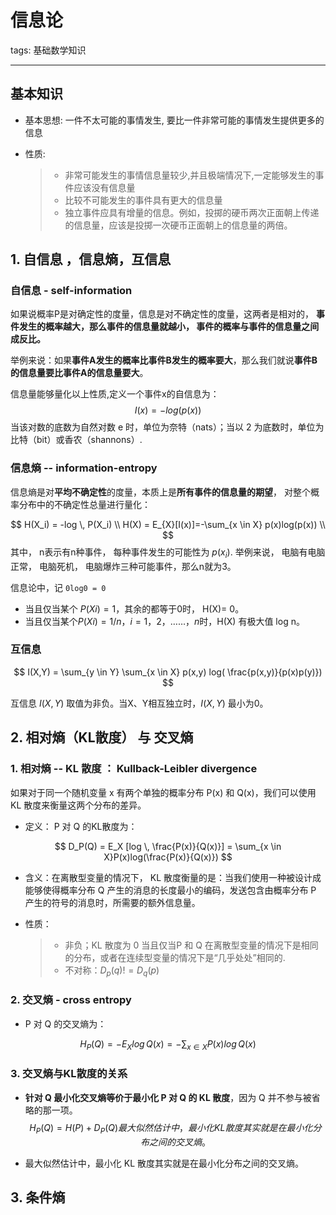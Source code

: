 # 信息论

tags: 基础数学知识

---

## 基本知识

- 基本思想: 一件不太可能的事情发生, 要比一件非常可能的事情发生提供更多的信息

- 性质:

  > - 非常可能发生的事情信息量较少,并且极端情况下,一定能够发生的事件应该没有信息量
  > - 比较不可能发生的事件具有更大的信息量
  > - 独立事件应具有增量的信息。例如，投掷的硬币两次正面朝上传递的信息量，应该是投掷一次硬币正面朝上的信息量的两倍。

## 1. 自信息 ，信息熵，互信息

### 自信息 - self-information

如果说概率P是对确定性的度量，信息是对不确定性的度量，这两者是相对的， **事件发生的概率越大，那么事件的信息量就越小， 事件的概率与事件的信息量之间成反比。**

举例来说：如果**事件A发生的概率比事件B发生的概率要大**，那么我们就说**事件B的信息量要比事件A的信息量要大**。

信息量能够量化以上性质,定义一个事件x的自信息为：
$$
I(x) = -log(p(x))
$$
当该对数的底数为自然对数 e 时，单位为奈特（nats）；当以 2 为底数时，单位为比特（bit）或香农（shannons）.

### 信息熵 -- information-entropy

信息熵是对**平均不确定性**的度量，本质上是**所有事件的信息量的期望**， 对整个概率分布中的不确定性总量进行量化：

$$
H(X_i) = -log \, P(X_i) \\
H(X) = E_{X}[I(x)]=-\sum_{x \in X} p(x)log(p(x)) \\
$$
其中， n表示有n种事件， 每种事件发生的可能性为 $p(x_i)$. 举例来说， 电脑有电脑正常， 电脑死机， 电脑爆炸三种可能事件，那么n就为3。

信息论中，记 `0log0 = 0`

- 当且仅当某个 $P(Xi)=1$，其余的都等于0时， H(X)= 0。
- 当且仅当某个$P(Xi)=1/n，i=1， 2，……， n$时，H(X) 有极大值 log n。

### 互信息

$$
I(X,Y) = \sum_{y \in Y} \sum_{x \in X} p(x,y) log( \frac{p(x,y)}{p(x)p(y)})
$$

互信息 $I(X,Y)$ 取值为非负。当X、Y相互独立时，$I(X,Y)$ 最小为0。

## 2. 相对熵（KL散度） 与 交叉熵

### 1. 相对熵 -- KL 散度 ： Kullback-Leibler divergence

如果对于同一个随机变量 x 有两个单独的概率分布 P(x) 和 Q(x)，我们可以使用 KL 散度来衡量这两个分布的差异。

- 定义： P 对 Q 的KL散度为：

$$
D_P(Q) = E_X [log \, \frac{P(x)}{Q(x)}] = \sum_{x \in X}P(x)log(\frac{P(x)}{Q(x)})
$$

- 含义：在离散型变量的情况下， KL 散度衡量的是：当我们使用一种被设计成能够使得概率分布 Q 产生的消息的长度最小的编码，发送包含由概率分布 P 产生的符号的消息时，所需要的额外信息量。

- 性质：

  > - 非负；KL 散度为 0 当且仅当P 和 Q 在离散型变量的情况下是相同的分布，或者在连续型变量的情况下是“几乎处处”相同的.
  > - 不对称：$D_p(q) != D_q(p)$

### 2. 交叉熵 - cross entropy

- P 对 Q 的交叉熵为：

$$
H_P(Q)= -E_{X} log \, Q(x) =-\sum_{x \in X}P(x)log\,Q(x)
$$

### 3. 交叉熵与KL散度的关系

- **针对 Q 最小化交叉熵等价于最小化 P 对 Q 的 KL 散度**，因为 Q 并不参与被省略的那一项。
  $$
  H_P(Q) = H(P) + D_P(Q)最大似然估计中，最小化 KL 散度其实就是在最小化分布之间的交叉熵。
  $$

- 最大似然估计中，最小化 KL 散度其实就是在最小化分布之间的交叉熵。

## 3. 条件熵

